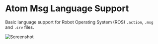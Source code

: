 # Atom Msg Language Support

Basic language support for Robot Operating System (ROS) `.action`, `.msg` and
`.srv` files.

![Screenshot](https://cloud.githubusercontent.com/assets/31570/16115471/87a6df8a-340a-11e6-8fe9-e2a70b01e596.png)
